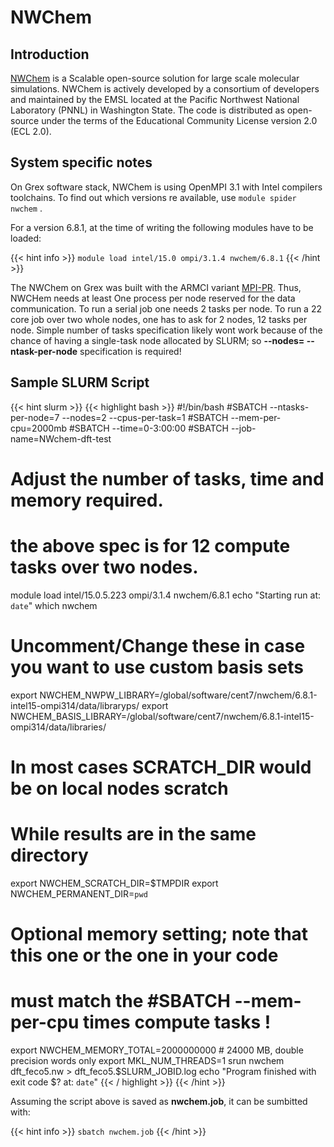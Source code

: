 # NWChem

## Introduction

[NWChem](https://nwchemgit.github.io/) is a Scalable open-source solution for large scale molecular simulations. NWChem is actively developed by a consortium of developers and maintained by the EMSL located at the Pacific Northwest National Laboratory (PNNL) in Washington State. The code is distributed as open-source under the terms of the Educational Community License version 2.0 (ECL 2.0).

## System specific notes

On Grex software stack, NWChem  is using  OpenMPI 3.1 with Intel compilers toolchains. To find out which versions re available, use ```module spider nwchem``` .

For a version 6.8.1, at the time of writing the following modules have to be loaded:

{{< hint info >}}
```module load intel/15.0 ompi/3.1.4 nwchem/6.8.1```
{{< /hint >}}

The NWChem on Grex was built with the ARMCI variant [MPI-PR](https://github.com/nwchemgit/nwchem/wiki/ARMCI). Thus, NWCHem needs at least One process per node reserved for the data communication. To run a serial job one needs 2 tasks per node. To run a 22 core job over two whole nodes, one has to ask for 2 nodes, 12 tasks per node. Simple number of tasks specification likely wont work because of the chance of having a single-task node allocated by SLURM; so __-\-nodes= -\-ntask-per-node__ specification is required!

## Sample SLURM Script

{{< hint slurm >}}
{{< highlight bash >}}
#!/bin/bash
#SBATCH --ntasks-per-node=7 --nodes=2 --cpus-per-task=1
#SBATCH --mem-per-cpu=2000mb
#SBATCH --time=0-3:00:00
#SBATCH --job-name=NWchem-dft-test
# Adjust the number of tasks, time and memory required.
# the above spec is for 12 compute tasks over two nodes.
module load intel/15.0.5.223 ompi/3.1.4 nwchem/6.8.1
echo "Starting run at: `date`"
which nwchem
# Uncomment/Change these in case you want to use custom basis sets
export NWCHEM_NWPW_LIBRARY=/global/software/cent7/nwchem/6.8.1-intel15-ompi314/data/libraryps/
export NWCHEM_BASIS_LIBRARY=/global/software/cent7/nwchem/6.8.1-intel15-ompi314/data/libraries/
# In most cases SCRATCH_DIR would  be on local nodes scratch
# While results are in the same directory
export NWCHEM_SCRATCH_DIR=$TMPDIR
export NWCHEM_PERMANENT_DIR=`pwd`
# Optional memory setting; note that this one or the one in your code
# must match the #SBATCH --mem-per-cpu times compute tasks  !
export NWCHEM_MEMORY_TOTAL=2000000000 # 24000 MB, double precision words only
export MKL_NUM_THREADS=1
srun nwchem  dft_feco5.nw > dft_feco5.$SLURM_JOBID.log
echo "Program finished with exit code $? at: `date`"
{{< / highlight >}}
{{< /hint >}}

Assuming the script above is saved as __nwchem.job__, it can be sumbitted with:

{{< hint info >}}
```sbatch nwchem.job```
{{< /hint >}}


